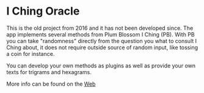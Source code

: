 # I Ching Oracle

This is the old project from 2016 and it has not been developed since. The app implements several methods from Plum Blossom I Ching (PB).
With PB you can take "randomness" directly from the question you what to consult I Ching about,
it does not require outside source of random input, like tossing a coin for instance.

You can develop your own methods as plugins as well as provide your own texts for trigrams and hexagrams.

More info can be found on the [Web](https://ichingoracle.app/)
